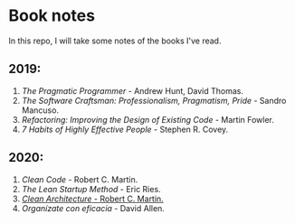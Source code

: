 # Book notes

In this repo, I will take some notes of the books I've read.

## 2019:

1. _The Pragmatic Programmer_ - Andrew Hunt, David Thomas.
2. _The Software Craftsman: Professionalism, Pragmatism, Pride_ - Sandro Mancuso.
3. _Refactoring: Improving the Design of Existing Code_ - Martin Fowler.
4. _7 Habits of Highly Effective People_ - Stephen R. Covey.

## 2020:

1. _Clean Code_ - Robert C. Martin.
2. _The Lean Startup Method_ - Eric Ries.
3. [_Clean Architecture_ - Robert C. Martin.](CleanArchitecture-RobertCMartin.md)
4. _Organízate con eficacia_ - David Allen.